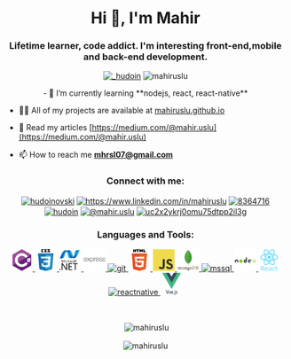 <h1 align="center">Hi 👋, I'm Mahir</h1>
<h3 align="center">Lifetime learner, code addict. I'm interesting front-end,mobile and back-end development.</h3>

<p align="center"> <a href="https://twitter.com/_hudoin" target="blank"><img src="https://img.shields.io/twitter/follow/_hudoin?logo=twitter&style=for-the-badge" alt="_hudoin" /></a> 
 <img src="https://komarev.com/ghpvc/?username=mahiruslu&label=Profile%20views&color=0e75b6&style=flat" alt="mahiruslu" /> </p>
<p align="center">
- 🌱 I’m currently learning **nodejs, react, react-native**
 </p>
<p align="center">

- 👨‍💻 All of my projects are available at [mahiruslu.github.io](mahiruslu.github.io)
 </p>
<p align="center">

- 📄 Read my articles [https://medium.com/@mahir.uslu](https://medium.com/@mahir.uslu)
 </p>
<p align="center">

- 📫 How to reach me **mhrsl07@gmail.com**
 </p>
<h3 align="center">Connect with me:</h3>
<p align="center">
<a href="https://twitter.com/hudoinovski" target="blank"><img align="center" src="https://raw.githubusercontent.com/rahuldkjain/github-profile-readme-generator/master/src/images/icons/Social/twitter.svg" alt="hudoinovski" height="30" width="40" /></a>
<a href="https://linkedin.com/in/mahiruslu" target="blank"><img align="center" src="https://raw.githubusercontent.com/rahuldkjain/github-profile-readme-generator/master/src/images/icons/Social/linked-in-alt.svg" alt="https://www.linkedin.com/in/mahiruslu" height="30" width="40" /></a>
<a href="https://stackoverflow.com/users/8364716" target="blank"><img align="center" src="https://raw.githubusercontent.com/rahuldkjain/github-profile-readme-generator/master/src/images/icons/Social/stack-overflow.svg" alt="8364716" height="30" width="40" /></a>
<a href="https://instagram.com/hudoin" target="blank"><img align="center" src="https://raw.githubusercontent.com/rahuldkjain/github-profile-readme-generator/master/src/images/icons/Social/instagram.svg" alt="hudoin" height="30" width="40" /></a>
<a href="https://medium.com/@mahir.uslu" target="blank"><img align="center" src="https://raw.githubusercontent.com/rahuldkjain/github-profile-readme-generator/master/src/images/icons/Social/medium.svg" alt="@mahir.uslu" height="30" width="40" /></a>
<a href="https://www.youtube.com/c/uc2x2ykrj0omu75dtpp2il3g" target="blank"><img align="center" src="https://raw.githubusercontent.com/rahuldkjain/github-profile-readme-generator/master/src/images/icons/Social/youtube.svg" alt="uc2x2ykrj0omu75dtpp2il3g" height="30" width="40" /></a>
</p>

<h3 align="center">Languages and Tools:</h3>
<p align="center"> <a href="https://www.w3schools.com/cs/" target="_blank" rel="noreferrer"> <img src="https://raw.githubusercontent.com/devicons/devicon/master/icons/csharp/csharp-original.svg" alt="csharp" width="40" height="40"/> </a> <a href="https://www.w3schools.com/css/" target="_blank" rel="noreferrer"> <img src="https://raw.githubusercontent.com/devicons/devicon/master/icons/css3/css3-original-wordmark.svg" alt="css3" width="40" height="40"/> </a> <a href="https://dotnet.microsoft.com/" target="_blank" rel="noreferrer"> <img src="https://raw.githubusercontent.com/devicons/devicon/master/icons/dot-net/dot-net-original-wordmark.svg" alt="dotnet" width="40" height="40"/> </a> <a href="https://expressjs.com" target="_blank" rel="noreferrer"> <img src="https://raw.githubusercontent.com/devicons/devicon/master/icons/express/express-original-wordmark.svg" alt="express" width="40" height="40"/> </a> <a href="https://git-scm.com/" target="_blank" rel="noreferrer"> <img src="https://www.vectorlogo.zone/logos/git-scm/git-scm-icon.svg" alt="git" width="40" height="40"/> </a> <a href="https://www.w3.org/html/" target="_blank" rel="noreferrer"> <img src="https://raw.githubusercontent.com/devicons/devicon/master/icons/html5/html5-original-wordmark.svg" alt="html5" width="40" height="40"/> </a> <a href="https://developer.mozilla.org/en-US/docs/Web/JavaScript" target="_blank" rel="noreferrer"> <img src="https://raw.githubusercontent.com/devicons/devicon/master/icons/javascript/javascript-original.svg" alt="javascript" width="40" height="40"/> </a> <a href="https://www.mongodb.com/" target="_blank" rel="noreferrer"> <img src="https://raw.githubusercontent.com/devicons/devicon/master/icons/mongodb/mongodb-original-wordmark.svg" alt="mongodb" width="40" height="40"/> </a> <a href="https://www.microsoft.com/en-us/sql-server" target="_blank" rel="noreferrer"> <img src="https://www.svgrepo.com/show/303229/microsoft-sql-server-logo.svg" alt="mssql" width="40" height="40"/> </a> <a href="https://nodejs.org" target="_blank" rel="noreferrer"> <img src="https://raw.githubusercontent.com/devicons/devicon/master/icons/nodejs/nodejs-original-wordmark.svg" alt="nodejs" width="40" height="40"/> </a>  <a href="https://reactjs.org/" target="_blank" rel="noreferrer"> <img src="https://raw.githubusercontent.com/devicons/devicon/master/icons/react/react-original-wordmark.svg" alt="react" width="40" height="40"/> </a> <a href="https://reactnative.dev/" target="_blank" rel="noreferrer"> <img src="https://reactnative.dev/img/header_logo.svg" alt="reactnative" width="40" height="40"/> </a> <a href="https://vuejs.org/" target="_blank" rel="noreferrer"> <img src="https://raw.githubusercontent.com/devicons/devicon/master/icons/vuejs/vuejs-original-wordmark.svg" alt="vuejs" width="40" height="40"/> </a> </p>

<br/>
<!-- <p><img align="left" src="https://github-readme-stats.vercel.app/api/top-langs?username=mahiruslu&show_icons=true&locale=en&layout=compact" alt="mahiruslu" /></p>-->

<p align="center">&nbsp;<img align="center" src="https://github-readme-stats.vercel.app/api?username=mahiruslu&show_icons=true&locale=en" alt="mahiruslu" /></p>
 
<p align="center"> <img align="center" src="https://github-readme-streak-stats.herokuapp.com/?user=mahiruslu&" alt="mahiruslu" /></p>
